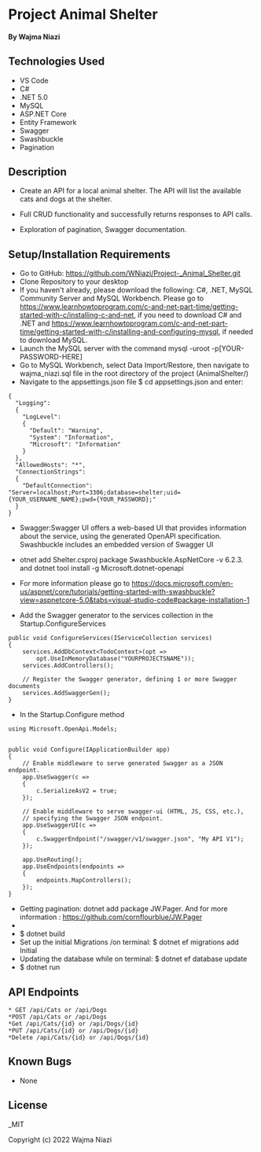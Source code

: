 # Project Animal Shelter  

#### By Wajma Niazi

#### 

## Technologies Used

* VS Code
* C# 
* .NET 5.0
* MySQL
* ASP.NET Core
* Entity Framework
* Swagger
* Swashbuckle
* Pagination

## Description
* Create an API for a local animal shelter. The API will list the available cats and dogs at the shelter.

* Full CRUD functionality and successfully returns responses to API calls.
* Exploration of pagination, Swagger documentation.

## Setup/Installation Requirements
 
* Go to GitHub: https://github.com/WNiazi/Project-_Animal_Shelter.git 
* Clone Repository to your desktop
* If you haven't already, please download the following: C#, .NET, MySQL Community Server and MySQL Workbench.  Please go to https://www.learnhowtoprogram.com/c-and-net-part-time/getting-started-with-c/installing-c-and-net, if you need to download C# and .NET and  https://www.learnhowtoprogram.com/c-and-net-part-time/getting-started-with-c/installing-and-configuring-mysql, if needed to download MySQL. 
* Launch the MySQL server with the command mysql -uroot -p[YOUR-PASSWORD-HERE]
* Go to MySQL Workbench, select Data Import/Restore, then navigate to  wajma_niazi.sql file in the root directory of the project (AnimalShelter/)
* Navigate to the appsettings.json file $ cd appsettings.json and enter:
```
{
  "Logging":
  {
    "LogLevel":
    {
      "Default": "Warning",
      "System": "Information",
      "Microsoft": "Information"
    }
  },
  "AllowedHosts": "*",
  "ConnectionStrings":
  {
    "DefaultConnection": "Server=localhost;Port=3306;database=shelter;uid={YOUR_USERNAME_NAME};pwd={YOUR_PASSWORD};"
  }
}
``` 
* Swagger:Swagger UI offers a web-based UI that provides information about the service, using the generated OpenAPI specification. Swashbuckle includes an embedded version of Swagger UI

* otnet add Shelter.csproj package Swashbuckle.AspNetCore -v 6.2.3.  and dotnet tool install -g Microsoft.dotnet-openapi

* For more information please go to https://docs.microsoft.com/en-us/aspnet/core/tutorials/getting-started-with-swashbuckle?view=aspnetcore-5.0&tabs=visual-studio-code#package-installation-1

* Add the Swagger generator to the services collection in the Startup.ConfigureServices
```
public void ConfigureServices(IServiceCollection services)
{
    services.AddDbContext<TodoContext>(opt =>
        opt.UseInMemoryDatabase("YOURPROJECTSNAME"));
    services.AddControllers();

    // Register the Swagger generator, defining 1 or more Swagger documents
    services.AddSwaggerGen();
}
```
*  In the Startup.Configure method
```
using Microsoft.OpenApi.Models;


public void Configure(IApplicationBuilder app)
{
    // Enable middleware to serve generated Swagger as a JSON endpoint.
    app.UseSwagger(c =>
    {
        c.SerializeAsV2 = true;
    });

    // Enable middleware to serve swagger-ui (HTML, JS, CSS, etc.),
    // specifying the Swagger JSON endpoint.
    app.UseSwaggerUI(c =>
    {
        c.SwaggerEndpoint("/swagger/v1/swagger.json", "My API V1");
    });

    app.UseRouting();
    app.UseEndpoints(endpoints =>
    {
        endpoints.MapControllers();
    });
}
```

* Getting pagination: dotnet add package JW.Pager.  And for more information : https://github.com/cornflourblue/JW.Pager
* 
* $ dotnet build 
* Set up the initial Migrations /on terminal: $ dotnet ef migrations add Initial
* Updating the database while on terminal: $ dotnet ef database update
* $ dotnet run

## API Endpoints
```
* GET /api/Cats or /api/Dogs
*POST /api/Cats or /api/Dogs  
*Get /api/Cats/{id} or /api/Dogs/{id}
*PUT /api/Cats/{id} or /api/Dogs/{id}
*Delete /api/Cats/{id} or /api/Dogs/{id}
```

## Known Bugs
* None 

## License

_MIT

Copyright (c) 2022 Wajma Niazi